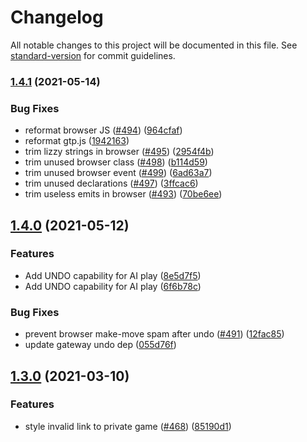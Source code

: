 # Changelog

All notable changes to this project will be documented in this file. See [standard-version](https://github.com/conventional-changelog/standard-version) for commit guidelines.

### [1.4.1](https://github.com/Terkwood/BUGOUT/compare/v1.4.0...v1.4.1) (2021-05-14)


### Bug Fixes

* reformat browser JS ([#494](https://github.com/Terkwood/BUGOUT/issues/494)) ([964cfaf](https://github.com/Terkwood/BUGOUT/commit/964cfaf779890a8c47054c0ee036f1f84f0ef9a7))
* reformat gtp.js ([1942163](https://github.com/Terkwood/BUGOUT/commit/19421634b573da0cf0229e0f0d9cde32608d3292))
* trim lizzy strings in browser ([#495](https://github.com/Terkwood/BUGOUT/issues/495)) ([2954f4b](https://github.com/Terkwood/BUGOUT/commit/2954f4b0ebd338837f6aac1611d83d7215430ef7))
* trim unused browser class ([#498](https://github.com/Terkwood/BUGOUT/issues/498)) ([b114d59](https://github.com/Terkwood/BUGOUT/commit/b114d5998234eb478d4f05bd65951559136e4ba7))
* trim unused browser event ([#499](https://github.com/Terkwood/BUGOUT/issues/499)) ([6ad63a7](https://github.com/Terkwood/BUGOUT/commit/6ad63a75593df4eacba8acd1b0d25d4024511f94))
* trim unused declarations ([#497](https://github.com/Terkwood/BUGOUT/issues/497)) ([3ffcac6](https://github.com/Terkwood/BUGOUT/commit/3ffcac6c88b3e78d18c2c89c94db9bf89a7d8cbb))
* trim useless emits in browser ([#493](https://github.com/Terkwood/BUGOUT/issues/493)) ([70be6ee](https://github.com/Terkwood/BUGOUT/commit/70be6eecebb10d068e40a26e35db66876e6e5ce4))

## [1.4.0](https://github.com/Terkwood/BUGOUT/compare/v1.3.0...v1.4.0) (2021-05-12)


### Features

* Add UNDO capability for AI play ([8e5d7f5](https://github.com/Terkwood/BUGOUT/commit/8e5d7f500656875bd530f202afbdfe4a64c73a27))
* Add UNDO capability for AI play ([6f6b78c](https://github.com/Terkwood/BUGOUT/commit/6f6b78c8a8f766382fe4b107f7a485c277e1c30d))


### Bug Fixes

* prevent browser make-move spam after undo ([#491](https://github.com/Terkwood/BUGOUT/issues/491)) ([12fac85](https://github.com/Terkwood/BUGOUT/commit/12fac852ff3451b8bc3ef42c75f101fd145c2688))
* update gateway undo dep ([055d76f](https://github.com/Terkwood/BUGOUT/commit/055d76ff3ed615e80f8c557c7269ccab2f46bccb))


## [1.3.0](https://github.com/Terkwood/BUGOUT/compare/v1.2.0...v1.3.0) (2021-03-10)


### Features

* style invalid link to private game ([#468](https://github.com/Terkwood/BUGOUT/issues/468)) ([85190d1](https://github.com/Terkwood/BUGOUT/commit/85190d182544d723e573c4a3da0fe2691b6f5a6c))
